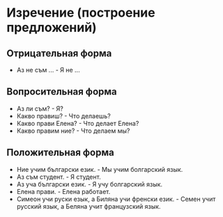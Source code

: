 # Изречение (построение предложений)

## Отрицательная форма
- Аз не съм ... - Я не ...

## Вопросительная форма
- Аз ли съм? - Я?
- Какво правиш? - Что делаешь?
- Какво прави Елена? - Что делает Елена?
- Какво правим ние? - Что делаем мы? 

## Положительная форма
- Ние учим български език. - Мы учим болгарский язык.
- Аз съм студент. - Я студент.
- Аз уча български език. - Я учу болгарский язык.
- Елена прави. - Елена работает.
- Симеон учи руски езык, а Биляна учи френски език. - Семен учит русский язык, а Беляна учит французский язык.